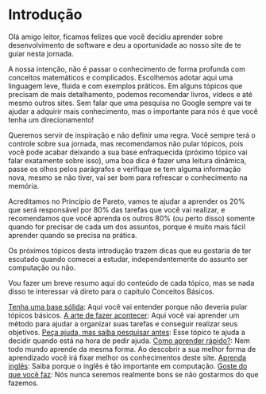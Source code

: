 # Introdução
Olá amigo leitor, ficamos felizes que você decidiu aprender sobre desenvolvimento de software e deu a oportunidade ao nosso site de te guiar nesta jornada.

A nossa intenção, não é passar o conhecimento de forma profunda com conceitos matemáticos e complicados. Escolhemos adotar aqui uma linguagem leve, fluida e com exemplos práticos. Em alguns tópicos que precisam de mais detalhamento, podemos recomendar livros, vídeos e até mesmo outros sites. Sem falar que uma pesquisa no Google sempre vai te ajudar a adquirir mais conhecimento, mas o importante para nós é que você tenha um direcionamento!

Queremos servir de inspiração e não definir uma regra. Você sempre terá o controle sobre sua jornada, mas recomendamos não pular tópicos, pois você pode acabar deixando a sua base enfraquecida (próximo tópico vai falar exatamente sobre isso), uma boa dica é fazer uma leitura dinâmica, passe os olhos pelos parágrafos e verifique se tem alguma informação nova, mesmo se não tiver, vai ser bom para refrescar o conhecimento na memória.

Acreditamos no Princípio de Pareto, vamos te ajudar a aprender os 20% que será responsável por 80% das tarefas que você vai realizar, e recomendamos que você aprenda os outros 80% (ou perto disso) somente quando for precisar de cada um dos assuntos, porque é muito mais fácil aprender quando se precisa na prática. 



Os próximos tópicos desta introdução trazem dicas que eu gostaria de ter escutado quando comecei a estudar, independentemente do assunto ser computação ou não. 

Vou fazer um breve resumo aqui do conteúdo de cada tópico, mas se nada disso te interessar vá direto para o capítulo Conceitos Básicos. 


[Tenha uma base sólida](): Aqui você vai entender porque não deveria pular tópicos básicos.
[A arte de fazer acontecer](): Aqui você vai aprender um método para ajudar a organizar suas tarefas e conseguir realizar seus objetivos.
[Peça ajuda, mas saiba pesquisar antes](): Esse tópico te ajuda a decidir quando está na hora de pedir ajuda.
[Como aprender rápido?](): Nem todo mundo aprende da mesma forma. Ao descobrir a sua melhor forma de aprendizado você irá fixar melhor os conhecimentos deste site.
[Aprenda inglês](): Saiba porque o inglês é tão importante em computação.
[Goste do que você faz](): Nós nunca seremos realmente bons se não gostarmos do que fazemos. 
